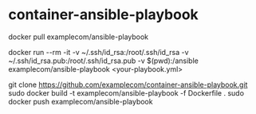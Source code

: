 # container-ansible-playbook

docker pull examplecom/ansible-playbook

docker run --rm -it -v ~/.ssh/id_rsa:/root/.ssh/id_rsa -v ~/.ssh/id_rsa.pub:/root/.ssh/id_rsa.pub -v $(pwd):/ansible examplecom/ansible-playbook <your-playbook.yml>


git clone https://github.com/examplecom/container-ansible-playbook.git
sudo docker build -t examplecom/ansible-playbook -f Dockerfile .
sudo docker push examplecom/ansible-playbook

